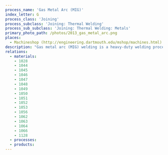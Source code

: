 ```yaml
---
process_name: 'Gas Metal Arc (MIG)'
index_letter: G
process_class: 'Joining'
process_subclass: 'Joining: Thermal Welding'
process_sub_subclass: 'Joining: Thermal Welding: Metals'
primary_photo_path: /photos/2013_gas_metal_arc.png
places: 
  - Machineshop (http://engineering.dartmouth.edu/mshop/machines.html)
description: "Gas metal arc (MIG) welding is a heavy-duty welding processes (together with MMA and TIG). The electrode here is a bare wire, with no flux. The flux is replaced by a stream of inert gas, which surrounds the arc formed between the consumable wire electrode and the component; the wire is advanced from a coil as the electrode is consumed. The real advantages over torch welding are that there is no flux or slag, giving a cleaner weld - and that it can be automated. But there is a penalty: because the process needs gas, it is more expensive and less portable. None the less, MIG is considered to be the most versatile of all arc welding processes, allowing the welding of most ferrous and non-ferrous alloys in a wide range of thicknesses and all welding positions."
relations: 
  - materials: 
    - 1028
    - 1044
    - 1045
    - 1046
    - 1047
    - 1048
    - 1049
    - 1050
    - 1051
    - 1052
    - 1053
    - 1056
    - 1062
    - 1063
    - 1064
    - 1066
    - 1128
  - processes: 
  - products: 
---
```

